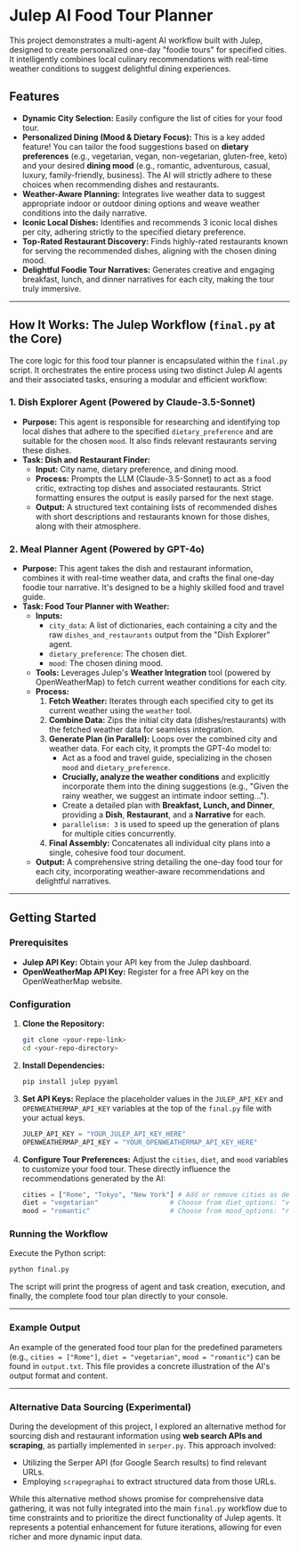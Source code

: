 # Julep AI Food Tour Planner

This project demonstrates a multi-agent AI workflow built with Julep, designed to create personalized one-day "foodie tours" for specified cities. It intelligently combines local culinary recommendations with real-time weather conditions to suggest delightful dining experiences.

## Features

* **Dynamic City Selection:** Easily configure the list of cities for your food tour.
* **Personalized Dining (Mood & Dietary Focus):** This is a key added feature! You can tailor the food suggestions based on **dietary preferences** (e.g., vegetarian, vegan, non-vegetarian, gluten-free, keto) and your desired **dining mood** (e.g., romantic, adventurous, casual, luxury, family-friendly, business). The AI will strictly adhere to these choices when recommending dishes and restaurants.
* **Weather-Aware Planning:** Integrates live weather data to suggest appropriate indoor or outdoor dining options and weave weather conditions into the daily narrative.
* **Iconic Local Dishes:** Identifies and recommends 3 iconic local dishes per city, adhering strictly to the specified dietary preference.
* **Top-Rated Restaurant Discovery:** Finds highly-rated restaurants known for serving the recommended dishes, aligning with the chosen dining mood.
* **Delightful Foodie Tour Narratives:** Generates creative and engaging breakfast, lunch, and dinner narratives for each city, making the tour truly immersive.

---

## How It Works: The Julep Workflow (`final.py` at the Core)

The core logic for this food tour planner is encapsulated within the `final.py` script. It orchestrates the entire process using two distinct Julep AI agents and their associated tasks, ensuring a modular and efficient workflow:

### 1. Dish Explorer Agent (Powered by Claude-3.5-Sonnet)

* **Purpose:** This agent is responsible for researching and identifying top local dishes that adhere to the specified `dietary_preference` and are suitable for the chosen `mood`. It also finds relevant restaurants serving these dishes.
* **Task: Dish and Restaurant Finder:**
    * **Input:** City name, dietary preference, and dining mood.
    * **Process:** Prompts the LLM (Claude-3.5-Sonnet) to act as a food critic, extracting top dishes and associated restaurants. Strict formatting ensures the output is easily parsed for the next stage.
    * **Output:** A structured text containing lists of recommended dishes with short descriptions and restaurants known for those dishes, along with their atmosphere.

### 2. Meal Planner Agent (Powered by GPT-4o)

* **Purpose:** This agent takes the dish and restaurant information, combines it with real-time weather data, and crafts the final one-day foodie tour narrative. It's designed to be a highly skilled food and travel guide.
* **Task: Food Tour Planner with Weather:**
    * **Inputs:**
        * `city_data`: A list of dictionaries, each containing a city and the raw `dishes_and_restaurants` output from the "Dish Explorer" agent.
        * `dietary_preference`: The chosen diet.
        * `mood`: The chosen dining mood.
    * **Tools:** Leverages Julep's **Weather Integration** tool (powered by OpenWeatherMap) to fetch current weather conditions for each city.
    * **Process:**
        1.  **Fetch Weather:** Iterates through each specified city to get its current weather using the `weather` tool.
        2.  **Combine Data:** Zips the initial city data (dishes/restaurants) with the fetched weather data for seamless integration.
        3.  **Generate Plan (in Parallel):** Loops over the combined city and weather data. For each city, it prompts the GPT-4o model to:
            * Act as a food and travel guide, specializing in the chosen `mood` and `dietary_preference`.
            * **Crucially, analyze the weather conditions** and explicitly incorporate them into the dining suggestions (e.g., "Given the rainy weather, we suggest an intimate indoor setting...").
            * Create a detailed plan with **Breakfast, Lunch, and Dinner**, providing a **Dish**, **Restaurant**, and a **Narrative** for each.
            * `parallelism: 3` is used to speed up the generation of plans for multiple cities concurrently.
        4.  **Final Assembly:** Concatenates all individual city plans into a single, cohesive food tour document.
    * **Output:** A comprehensive string detailing the one-day food tour for each city, incorporating weather-aware recommendations and delightful narratives.

---

## Getting Started

### Prerequisites

* **Julep API Key:** Obtain your API key from the Julep dashboard.
* **OpenWeatherMap API Key:** Register for a free API key on the OpenWeatherMap website.

### Configuration

1.  **Clone the Repository:**
    ```bash
    git clone <your-repo-link>
    cd <your-repo-directory>
    ```
2.  **Install Dependencies:**
    ```bash
    pip install julep pyyaml
    ```
3.  **Set API Keys:**
    Replace the placeholder values in the `JULEP_API_KEY` and `OPENWEATHERMAP_API_KEY` variables at the top of the `final.py` file with your actual keys.
    ```python
    JULEP_API_KEY = "YOUR_JULEP_API_KEY_HERE"
    OPENWEATHERMAP_API_KEY = "YOUR_OPENWEATHERMAP_API_KEY_HERE"
    ```
4.  **Configure Tour Preferences:**
    Adjust the `cities`, `diet`, and `mood` variables to customize your food tour. These directly influence the recommendations generated by the AI:
    ```python
    cities = ["Rome", "Tokyo", "New York"] # Add or remove cities as desired
    diet = "vegetarian"                  # Choose from diet_options: "vegetarian", "vegan", "non-vegetarian", "gluten-free", "keto"
    mood = "romantic"                    # Choose from mood_options: "romantic", "adventurous", "casual", "luxury", "family-friendly", "business"
    ```

### Running the Workflow

Execute the Python script:

```bash
python final.py
```
The script will print the progress of agent and task creation, execution, and finally, the complete food tour plan directly to your console.

---

### Example Output

An example of the generated food tour plan for the predefined parameters (e.g., `cities = ["Rome"]`, `diet = "vegetarian"`, `mood = "romantic"`) can be found in `output.txt`. This file provides a concrete illustration of the AI's output format and content.

---

### Alternative Data Sourcing (Experimental)

During the development of this project, I explored an alternative method for sourcing dish and restaurant information using **web search APIs and scraping**, as partially implemented in `serper.py`. This approach involved:

* Utilizing the Serper API (for Google Search results) to find relevant URLs.
* Employing `scrapegraphai` to extract structured data from those URLs.

While this alternative method shows promise for comprehensive data gathering, it was not fully integrated into the main `final.py` workflow due to time constraints and to prioritize the direct functionality of Julep agents. It represents a potential enhancement for future iterations, allowing for even richer and more dynamic input data.
